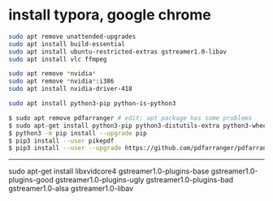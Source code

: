 

# install typora, google chrome



```bash
sudo apt remove unattended-upgrades
sudo apt install build-essential
sudo apt install ubuntu-restricted-extras gstreamer1.0-libav
sudo apt install vlc ffmpeg

sudo apt remove *nvidia*
sudo apt remove *nvidia*:i386
sudo apt install nvidia-driver-418

sudo apt install python3-pip python-is-python3
```



```bash
$ sudo apt remove pdfarranger # edit: apt package has some problems
$ sudo apt-get install python3-pip python3-distutils-extra python3-wheel python3-gi python3-gi-cairo gir1.2-gtk-3.0 gir1.2-poppler-0.18 python3-setuptools
$ python3 -m pip install --upgrade pip
$ pip3 install --user pikepdf
$ pip3 install --user --upgrade https://github.com/pdfarranger/pdfarranger/archive/1.10.0.zip
```





------------------------------------------

sudo apt-get install libxvidcore4 gstreamer1.0-plugins-base gstreamer1.0-plugins-good gstreamer1.0-plugins-ugly gstreamer1.0-plugins-bad gstreamer1.0-alsa gstreamer1.0-libav
